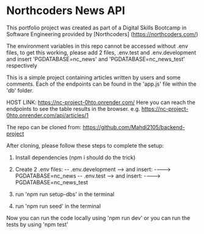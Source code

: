 # Northcoders News API

This portfolio project was created as part of a Digital Skills
Bootcamp in Software Engineering provided by [Northcoders]
(https://northcoders.com/)

The environment variables in this repo cannot be accessed without
.env files, to get this working, please add 2 files, .env.test and
.env.development and insert 'PGDATABASE=nc_news' and
'PGDATABASE=nc_news_test' respectively

This is a simple project containing articles written by users and
some comments. Each of the endpoints can be found in the 'app.js'
file within the 'db' folder.

HOST LINK: https://nc-project-0hto.onrender.com/
Here you can reach the endpoints to see the table results in the
browser. e.g. https://nc-project-0hto.onrender.com/api/articles/1

The repo can be cloned from:
https://github.com/Mahdi2105/backend-project

After cloning, please follow these steps to complete the setup:

1. Install dependencies (npm i should do the trick)

2. Create 2 .env files:
   -- .env.development --> and insert:
   ----> PGDATABASE=nc_news
   -- .env.test --> and insert:
   ----> PGDATABASE=nc_news_test

3. run 'npm run setup-dbs' in the terminal

4. run 'npm run seed' in the terminal

Now you can run the code locally using 'npm run dev' or you can
run the tests by using 'npm test'
